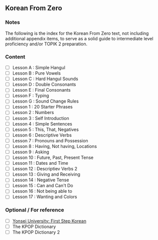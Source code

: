 ## Korean From Zero

### Notes
The following is the index for the Korean From Zero text, not including additional appendix items, to serve as a solid 
guide to intermediate level proficiency and/or TOPIK 2 preparation.

### Content
- [ ] Lesson A : Simple Hangul
- [ ] Lesson B : Pure Vowels
- [ ] Lesson C : Hard Hangul Sounds
- [ ] Lesson D : Double Consonants
- [ ] Lesson E : Final Consonants
- [ ] Lesson F : Typing
- [ ] Lesson G : Sound Change Rules
- [ ] Lesson 1 : 20 Starter Phrases
- [ ] Lesson 2 : Numbers
- [ ] Lesson 3 : Self Introduction
- [ ] Lesson 4 : Simple Sentences
- [ ] Lesson 5 : This, That, Negatives
- [ ] Lesson 6 : Descriptive Verbs
- [ ] Lesson 7 : Pronouns and Possession
- [ ] Lesson 8 : Having, Not having, Locations
- [ ] Lesson 9 : Asking
- [ ] Lesson 10 : Future, Past, Present Tense
- [ ] Lesson 11 : Dates and Time
- [ ] Lesson 12 : Descriptiev Verbs 2
- [ ] Lesson 13 : Giving and Receiving
- [ ] Lesson 14 : Negative Tense
- [ ] Lesson 15 : Can and Can't Do
- [ ] Lesson 16 : Not being able to
- [ ] Lesson 17 : Wanting and Colors

### Optional / For reference
- [ ] [Yonsei University: First Step Korean](https://www.coursera.org/learn/learn-korean) 
- [ ] The KPOP Dictionary
- [ ] The KPOP Dictionary 2
